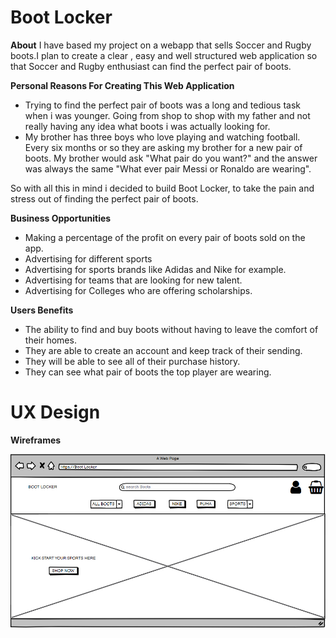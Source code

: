 # Boot Locker

**About** I have based my project on a webapp that sells Soccer and Rugby boots.I plan to create a clear , easy and well structured web application
so that Soccer and Rugby enthusiast can find the perfect pair of boots.

**Personal Reasons For Creating This Web Application**
* Trying to find the perfect pair of boots was a long and tedious task when i was younger. Going from shop to shop with my father and not
  really having any idea what boots i was actually looking for.
* My brother has three boys who love playing and watching football. Every six months or so they are asking my brother for a new pair of boots.
  My brother would ask "What pair do you want?" and the answer was always the same "What ever pair Messi or Ronaldo are wearing".

So with all this in mind i decided to build Boot Locker, to take the pain and stress out of finding the perfect pair of boots.

**Business Opportunities**
* Making a percentage of the profit on every pair of boots sold on the app.
* Advertising for different sports
* Advertising for sports brands like Adidas and Nike for example.
* Advertising for teams that are looking for new talent.
* Advertising for Colleges who are offering scholarships.

**Users Benefits**
* The ability to find and buy boots without having to leave the comfort of their homes.
* They are able to create an account and keep track of their sending.
* They will be able to see all of their purchase history.
* They can see what pair of boots the top player are wearing.

# UX Design

**Wireframes**

![Home page](/boot_locker/Wireframes/boot-locker-home.png)
